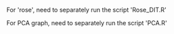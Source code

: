 For 'rose', need to separately run the script 'Rose_DIT.R'

For PCA graph, need to separately run the script 'PCA.R'
